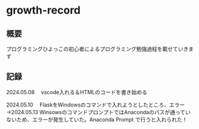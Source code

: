 # growth-record  

## 概要
プログラミングひよっこの初心者によるプログラミング勉強過程を載せていきます      

## 記録  
2024.05.08 　vscode入れる＆HTMLのコードを書き始める  
  
2024.05.10 　FlaskをWindowsのコマンドで入れようとしたところ、エラー  
→2024.05.13    WinsowsのコマンドプロンプトではAnacondaのパスが通っていないため、エラーが発生していた。Anaconda Prompt で行うと入れられた！  
